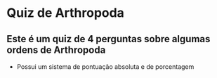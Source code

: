 # Quiz de Arthropoda
## Este é um quiz de 4 perguntas sobre algumas ordens de Arthropoda
* Possui um sistema de pontuação absoluta e de porcentagem